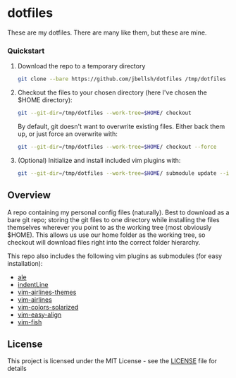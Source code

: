 # dotfiles
These are my dotfiles. There are many like them, but these are mine.

### Quickstart
1. Download the repo to a temporary directory
    ```sh
    git clone --bare https://github.com/jbellsh/dotfiles /tmp/dotfiles
    ```
2. Checkout the files to your chosen directory (here I've chosen the $HOME directory):
    ```sh
    git --git-dir=/tmp/dotfiles --work-tree=$HOME/ checkout
    ```
    By default, git doesn't want to overwrite existing files. Either back them up, or just force an overwrite with:
    ```sh
    git --git-dir=/tmp/dotfiles --work-tree=$HOME/ checkout --force
    ```
3. (Optional) Initialize and install included vim plugins with:
    ```sh
    git --git-dir=/tmp/dotfiles --work-tree=$HOME/ submodule update --init
    ```

## Overview
A repo containing my personal config files (naturally). Best to download as a bare git repo; storing the git files to one directory
while installing the files themselves wherever you point to as the working tree (most obviously $HOME).
This allows us use our home folder as the working tree, so checkout will download files right into the correct folder hierarchy.

This repo also includes the following vim plugins as submodules (for easy installation):
* [ale](https://github.com/dense-analysis/ale)
* [indentLine](https://github.com/Yggdroot/indentLine)
* [vim-airlines-themes](https://github.com/vim-airline/vim-airline-themes)
* [vim-airlines](https://github.com/vim-airline/vim-airline)
* [vim-colors-solarized](https://github.com/altercation/vim-colors-solarized)
* [vim-easy-align](https://github.com/junegunn/vim-easy-align)
* [vim-fish](https://github.com/dag/vim-fish)

## License

This project is licensed under the MIT License - see the [LICENSE](LICENSE) file for details

